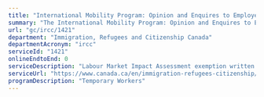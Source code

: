```yaml
---
title: "International Mobility Program: Opinion and Enquires to Employers"
summary: "The International Mobility Program: Opinion and Enquires to Employers service from Immigration, Refugees and Citizenship Canada is not available end-to-end online, according to the GC Service Inventory."
url: "gc/ircc/1421"
department: "Immigration, Refugees and Citizenship Canada"
departmentAcronym: "ircc"
serviceId: "1421"
onlineEndtoEnd: 0
serviceDescription: "Labour Market Impact Assessment exemption written \"opinions\" are provided upon request to employers and/or their authorized representatives who are seeking to employ visa-exempt foreign workers who they believe may be exempted from the need to obtain a work permit and/or a Labour Market Impact Assessment from Service Canada."
serviceUrl: "https://www.canada.ca/en/immigration-refugees-citizenship/services/work-canada/hire-foreign-worker/temporary/international-mobility-program.html"
programDescription: "Temporary Workers"
---
```

